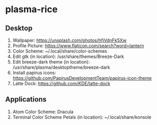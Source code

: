 # plasma-rice

## Desktop
1. Wallpaper: https://unsplash.com/photos/hfjVdnFk5Xw
2. Profile Picture: https://www.flaticon.com/search?word=lantern
3. Color Scheme: ~/.local/share/color-schemes
4. Edit gtk (in location): /usr/share/themes/Breeze-Dark
5. Edit breeze-dark theme (in location): /usr/share/plasma/desktoptheme/breeze-dark
6. Install papirus icons: https://github.com/PapirusDevelopmentTeam/papirus-icon-theme
7. Latte Dock: https://github.com/KDE/latte-dock

## Applications
1. Atom Color Scheme: Dracula
2. Terminal Color Scheme Petals (in location): ~/.local/share/konsole
